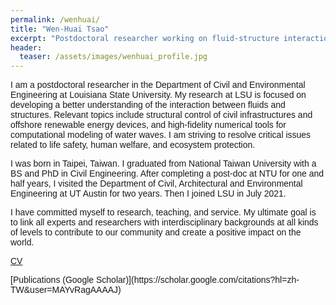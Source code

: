 ```yaml
---
permalink: /wenhuai/
title: "Wen-Huai Tsao"
excerpt: "Postdoctoral researcher working on fluid-structure interaction"
header:
  teaser: /assets/images/wenhuai_profile.jpg
---
```

<p style="font-family:arial">
I am a postdoctoral researcher in the Department of Civil and Environmental Engineering at Louisiana State University. My research at LSU is focused on developing a better understanding of the interaction between fluids and structures. Relevant topics include structural control of civil infrastructures and offshore renewable energy devices, and high-fidelity numerical tools for computational modeling of water waves. I am striving to resolve critical issues related to life safety, human welfare, and ecosystem protection.
</p>
<p style="font-family:arial">
I was born in Taipei, Taiwan. I graduated from National Taiwan University with a BS and PhD in Civil Engineering. After completing a post-doc at NTU for one and half years, I visited the Department of Civil, Architectural and Environmental Engineering at UT Austin for two years. Then I joined LSU in July 2021.
</p>
<p style="font-family:arial">
I have committed myself to research, teaching, and service. My ultimate goal is to link all experts and researchers with interdisciplinary backgrounds at all kinds of levels to contribute to our community and create a positive impact on the world.
</p>
<p style="font-family:arial">
<a href="/assets/images/CV_WenHuai.pdf" target="blank">CV</a>
</p>
<p style="font-family:arial">
[Publications (Google Scholar)](https://scholar.google.com/citations?hl=zh-TW&user=MAYvRagAAAAJ)
</p>
